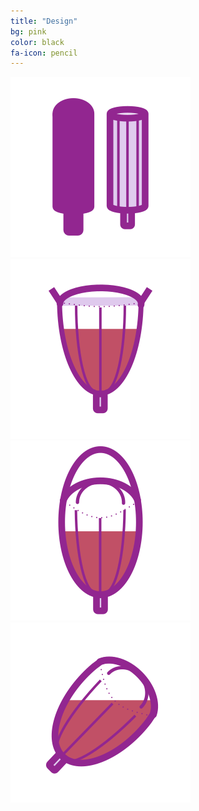 ```yaml
---
title: "Design"
bg: pink
color: black
fa-icon: pencil
---
```


<img src="img/InsertGraphic.svg"/>
<img src="img/CollectGraphic.svg"/>
<img src="img/CollapseGraphic.svg"/>
<img src="img/RemoveGraphic.svg"/>


